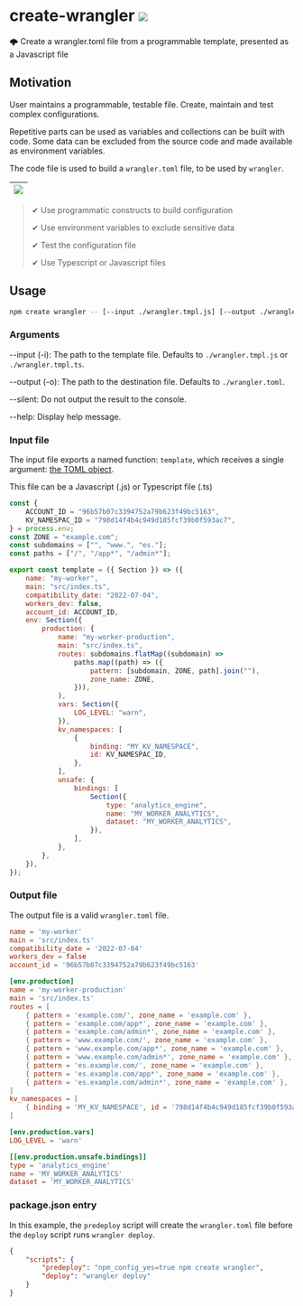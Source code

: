 # create-wrangler [![](https://img.shields.io/npm/v/create-wrangler)](https://www.npmjs.com/package/create-wrangler)

🌩️ Create a wrangler.toml file from a programmable template, presented as a Javascript file

## Motivation

User maintains a programmable, testable file. Create, maintain and test complex configurations.

Repetitive parts can be used as variables and collections can be built with code. Some data can be excluded from the source code and made available as environment variables.

The code file is used to build a `wrangler.toml` file, to be used by `wrangler`.

| ![](https://github.com/user-attachments/assets/943e19d7-a67b-42c5-9ab7-44db576dabff)
| -

> ✔︎ Use programmatic constructs to build configuration
>
> ✔︎ Use environment variables to exclude sensitive data
>
> ✔︎ Test the configuration file
>
> ✔︎ Use Typescript or Javascript files

## Usage

```sh
npm create wrangler -- [--input ./wrangler.tmpl.js] [--output ./wrangler.toml]
```

### Arguments

--input (-i): The path to the template file. Defaults to `./wrangler.tmpl.js` or `./wrangler.tmpl.ts`.

--output (-o): The path to the destination file. Defaults to `./wrangler.toml`.

--silent: Do not output the result to the console.

--help: Display help message.

### Input file

The input file exports a named function: `template`, which receives a single argument: [the TOML object](https://www.npmjs.com/package/@ltd/j-toml).

This file can be a Javascript (.js) or Typescript file (.ts)

```js
const {
	ACCOUNT_ID = "96b57b07c3394752a79b623f49bc5163",
	KV_NAMESPAC_ID = "798d14f4b4c949d185fcf39b0f593ac7",
} = process.env;
const ZONE = "example.com";
const subdomains = ["", "www.", "es."];
const paths = ["/", "/app*", "/admin*"];

export const template = ({ Section }) => ({
	name: "my-worker",
	main: "src/index.ts",
	compatibility_date: "2022-07-04",
	workers_dev: false,
	account_id: ACCOUNT_ID,
	env: Section({
		production: {
			name: "my-worker-production",
			main: "src/index.ts",
			routes: subdomains.flatMap((subdomain) =>
				paths.map((path) => ({
					pattern: [subdomain, ZONE, path].join(""),
					zone_name: ZONE,
				})),
			),
			vars: Section({
				LOG_LEVEL: "warn",
			}),
			kv_namespaces: [
				{
					binding: "MY_KV_NAMESPACE",
					id: KV_NAMESPAC_ID,
				},
			],
			unsafe: {
				bindings: [
					Section({
						type: "analytics_engine",
						name: "MY_WORKER_ANALYTICS",
						dataset: "MY_WORKER_ANALYTICS",
					}),
				],
			},
		},
	}),
});
```

### Output file

The output file is a valid `wrangler.toml` file.

```toml
name = 'my-worker'
main = 'src/index.ts'
compatibility_date = '2022-07-04'
workers_dev = false
account_id = '96b57b07c3394752a79b623f49bc5163'

[env.production]
name = 'my-worker-production'
main = 'src/index.ts'
routes = [
	{ pattern = 'example.com/', zone_name = 'example.com' },
	{ pattern = 'example.com/app*', zone_name = 'example.com' },
	{ pattern = 'example.com/admin*', zone_name = 'example.com' },
	{ pattern = 'www.example.com/', zone_name = 'example.com' },
	{ pattern = 'www.example.com/app*', zone_name = 'example.com' },
	{ pattern = 'www.example.com/admin*', zone_name = 'example.com' },
	{ pattern = 'es.example.com/', zone_name = 'example.com' },
	{ pattern = 'es.example.com/app*', zone_name = 'example.com' },
	{ pattern = 'es.example.com/admin*', zone_name = 'example.com' },
]
kv_namespaces = [
	{ binding = 'MY_KV_NAMESPACE', id = '798d14f4b4c949d185fcf39b0f593ac7' },
]

[env.production.vars]
LOG_LEVEL = 'warn'

[[env.production.unsafe.bindings]]
type = 'analytics_engine'
name = 'MY_WORKER_ANALYTICS'
dataset = 'MY_WORKER_ANALYTICS'

```

### package.json entry

In this example, the `predeploy` script will create the `wrangler.toml` file before the `deploy` script runs `wrangler deploy`.

```json
{
	"scripts": {
		"predeploy": "npm_config_yes=true npm create wrangler",
		"deploy": "wrangler deploy"
	}
}
```
